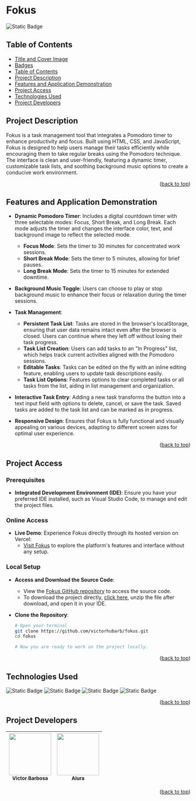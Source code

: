 # Fokus <a name="readme-top"></a>
![Static Badge](https://img.shields.io/badge/status-completed-green?style=for-the-badge)

## Table of Contents 
* [Title and Cover Image](#title-and-cover-image)
* [Badges](#badges)
* [Table of Contents](#table-of-contents)
* [Project Description](#project-description)
* [Features and Application Demonstration](#features-and-application-demonstration)
* [Project Access](#project-access)
* [Technologies Used](#technologies-used)
* [Project Developers](#project-developers)

## Project Description
Fokus is a task management tool that integrates a Pomodoro timer to enhance productivity and focus. Built using HTML, CSS, and JavaScript, Fokus is designed to help users manage their tasks efficiently while encouraging them to take regular breaks using the Pomodoro technique. The interface is clean and user-friendly, featuring a dynamic timer, customizable task lists, and soothing background music options to create a conducive work environment.
<p align="right">(<a href="#readme-top">back to top</a>)</p>
 
## Features and Application Demonstration
- **Dynamic Pomodoro Timer**: Includes a digital countdown timer with three selectable modes: Focus, Short Break, and Long Break. Each mode adjusts the timer and changes the interface color, text, and background image to reflect the selected mode.
  - **Focus Mode**: Sets the timer to 30 minutes for concentrated work sessions.
  - **Short Break Mode**: Sets the timer to 5 minutes, allowing for brief pauses.
  - **Long Break Mode**: Sets the timer to 15 minutes for extended downtime.
  
- **Background Music Toggle**: Users can choose to play or stop background music to enhance their focus or relaxation during the timer sessions.

- **Task Management**:
  - **Persistent Task List**: Tasks are stored in the browser's localStorage, ensuring that user data remains intact even after the browser is closed. Users can continue where they left off without losing their task progress.
  - **Task List Creation**: Users can add tasks to an "In Progress" list, which helps track current activities aligned with the Pomodoro sessions.
  - **Editable Tasks**: Tasks can be edited on the fly with an inline editing feature, enabling users to update task descriptions easily.
  - **Task List Options**: Features options to clear completed tasks or all tasks from the list, aiding in list management and organization.
  
- **Interactive Task Entry**: Adding a new task transforms the button into a text input field with options to delete, cancel, or save the task. Saved tasks are added to the task list and can be marked as in progress.
  
- **Responsive Design**: Ensures that Fokus is fully functional and visually appealing on various devices, adapting to different screen sizes for optimal user experience.
<p align="right">(<a href="#readme-top">back to top</a>)</p>

## Project Access

### Prerequisites
- **Integrated Development Environment (IDE)**: Ensure you have your preferred IDE installed, such as Visual Studio Code, to manage and edit the project files.

### Online Access
- **Live Demo**: Experience Fokus directly through its hosted version on Vercel:
  - [Visit Fokus](https://fokus-jet.vercel.app) to explore the platform's features and interface without any setup.

### Local Setup
- **Access and Download the Source Code**:
  - View the [Fokus GitHub repository](https://github.com/victorhubarb/fokus) to access the source code.
  - To download the project directly, [click here](https://github.com/victorhubarb/fokus/archive/refs/heads/main.zip), unzip the file after download, and open it in your IDE.

- **Clone the Repository**:
  ```bash
  # Open your terminal
  git clone https://github.com/victorhubarb/fokus.git
  cd fokus
  
  # Now you are ready to work on the project locally.
<p align="right">(<a href="#readme-top">back to top</a>)</p>

## Technologies Used
![Static Badge](https://img.shields.io/badge/HTML5-E34F26?style=for-the-badge&logo=html5&logoColor=white)
![Static Badge](https://img.shields.io/badge/CSS3-1572B6?style=for-the-badge&logo=css3&logoColor=white)
![Static Badge](https://img.shields.io/badge/Figma-F24E1E?style=for-the-badge&logo=figma&logoColor=white)
![Static Badge](https://img.shields.io/badge/JavaScript-F7DF1E?style=for-the-badge&logo=javascript&logoColor=black)
<p align="right">(<a href="#readme-top">back to top</a>)</p>

## Project Developers
| [<img loading="lazy" src="https://avatars.githubusercontent.com/u/80085116?v=4" width=115><br><sub>Victor Barbosa</sub>](https://github.com/victorhubarb) | [<img loading="lazy" src="https://avatars.githubusercontent.com/u/4975968?s=200&v=4" width=115><br><sub>Alura</sub>](https://github.com/alura-cursos) |
| :---: | :--: |
<p align="right">(<a href="#readme-top">back to top</a>)</p>
